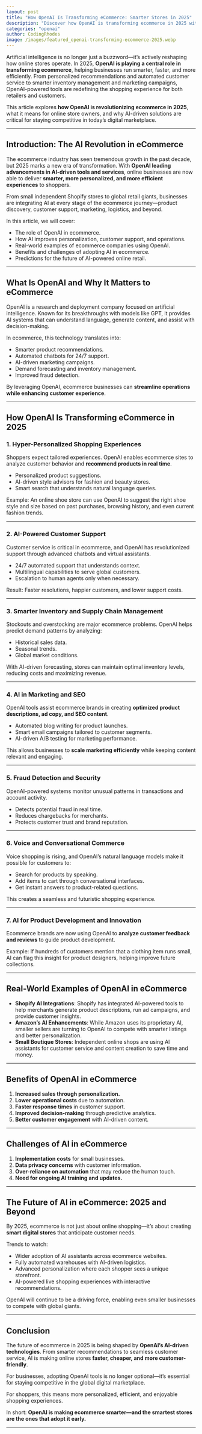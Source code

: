 ```yaml
---
layout: post
title: "How OpenAI Is Transforming eCommerce: Smarter Stores in 2025"
description: "Discover how OpenAI is transforming ecommerce in 2025 with smarter stores powered by AI tools, personalization, automation, and better customer experiences."
categories: "openai"
author: CodingRhodes
image: /images/featured_openai-transforming-ecommerce-2025.webp
---
```


Artificial intelligence is no longer just a buzzword—it’s actively reshaping how online stores operate. In 2025, **OpenAI is playing a central role in transforming ecommerce**, helping businesses run smarter, faster, and more efficiently. From personalized recommendations and automated customer service to smarter inventory management and marketing campaigns, OpenAI-powered tools are redefining the shopping experience for both retailers and customers.  

This article explores **how OpenAI is revolutionizing ecommerce in 2025**, what it means for online store owners, and why AI-driven solutions are critical for staying competitive in today’s digital marketplace.  

---

## Introduction: The AI Revolution in eCommerce  

The ecommerce industry has seen tremendous growth in the past decade, but 2025 marks a new era of transformation. With **OpenAI leading advancements in AI-driven tools and services**, online businesses are now able to deliver **smarter, more personalized, and more efficient experiences** to shoppers.  

From small independent Shopify stores to global retail giants, businesses are integrating AI at every stage of the ecommerce journey—product discovery, customer support, marketing, logistics, and beyond.  

In this article, we will cover:  
- The role of OpenAI in ecommerce.  
- How AI improves personalization, customer support, and operations.  
- Real-world examples of ecommerce companies using OpenAI.  
- Benefits and challenges of adopting AI in ecommerce.  
- Predictions for the future of AI-powered online retail.  

---

## What Is OpenAI and Why It Matters to eCommerce  

OpenAI is a research and deployment company focused on artificial intelligence. Known for its breakthroughs with models like GPT, it provides AI systems that can understand language, generate content, and assist with decision-making.  

In ecommerce, this technology translates into:  
- Smarter product recommendations.  
- Automated chatbots for 24/7 support.  
- AI-driven marketing campaigns.  
- Demand forecasting and inventory management.  
- Improved fraud detection.  

By leveraging OpenAI, ecommerce businesses can **streamline operations while enhancing customer experience**.  

---

## How OpenAI Is Transforming eCommerce in 2025  

### 1. Hyper-Personalized Shopping Experiences  

Shoppers expect tailored experiences. OpenAI enables ecommerce sites to analyze customer behavior and **recommend products in real time**.  

- Personalized product suggestions.  
- AI-driven style advisors for fashion and beauty stores.  
- Smart search that understands natural language queries.  

Example: An online shoe store can use OpenAI to suggest the right shoe style and size based on past purchases, browsing history, and even current fashion trends.  

---

### 2. AI-Powered Customer Support  

Customer service is critical in ecommerce, and OpenAI has revolutionized support through advanced chatbots and virtual assistants.  

- 24/7 automated support that understands context.  
- Multilingual capabilities to serve global customers.  
- Escalation to human agents only when necessary.  

Result: Faster resolutions, happier customers, and lower support costs.  

---

### 3. Smarter Inventory and Supply Chain Management  

Stockouts and overstocking are major ecommerce problems. OpenAI helps predict demand patterns by analyzing:  
- Historical sales data.  
- Seasonal trends.  
- Global market conditions.  

With AI-driven forecasting, stores can maintain optimal inventory levels, reducing costs and maximizing revenue.  

---

### 4. AI in Marketing and SEO  

OpenAI tools assist ecommerce brands in creating **optimized product descriptions, ad copy, and SEO content**.  

- Automated blog writing for product launches.  
- Smart email campaigns tailored to customer segments.  
- AI-driven A/B testing for marketing performance.  

This allows businesses to **scale marketing efficiently** while keeping content relevant and engaging.  

---

### 5. Fraud Detection and Security  

OpenAI-powered systems monitor unusual patterns in transactions and account activity.  

- Detects potential fraud in real time.  
- Reduces chargebacks for merchants.  
- Protects customer trust and brand reputation.  

---

### 6. Voice and Conversational Commerce  

Voice shopping is rising, and OpenAI’s natural language models make it possible for customers to:  
- Search for products by speaking.  
- Add items to cart through conversational interfaces.  
- Get instant answers to product-related questions.  

This creates a seamless and futuristic shopping experience.  

---

### 7. AI for Product Development and Innovation  

Ecommerce brands are now using OpenAI to **analyze customer feedback and reviews** to guide product development.  

Example: If hundreds of customers mention that a clothing item runs small, AI can flag this insight for product designers, helping improve future collections.  

---

## Real-World Examples of OpenAI in eCommerce  

- **Shopify AI Integrations**: Shopify has integrated AI-powered tools to help merchants generate product descriptions, run ad campaigns, and provide customer insights.  
- **Amazon’s AI Enhancements**: While Amazon uses its proprietary AI, smaller sellers are turning to OpenAI to compete with smarter listings and better personalization.  
- **Small Boutique Stores**: Independent online shops are using AI assistants for customer service and content creation to save time and money.  

---

## Benefits of OpenAI in eCommerce  

1. **Increased sales through personalization.**  
2. **Lower operational costs** due to automation.  
3. **Faster response times** in customer support.  
4. **Improved decision-making** through predictive analytics.  
5. **Better customer engagement** with AI-driven content.  

---

## Challenges of AI in eCommerce  

1. **Implementation costs** for small businesses.  
2. **Data privacy concerns** with customer information.  
3. **Over-reliance on automation** that may reduce the human touch.  
4. **Need for ongoing AI training and updates.**  

---

## The Future of AI in eCommerce: 2025 and Beyond  

By 2025, ecommerce is not just about online shopping—it’s about creating **smart digital stores** that anticipate customer needs.  

Trends to watch:  
- Wider adoption of AI assistants across ecommerce websites.  
- Fully automated warehouses with AI-driven logistics.  
- Advanced personalization where each shopper sees a unique storefront.  
- AI-powered live shopping experiences with interactive recommendations.  

OpenAI will continue to be a driving force, enabling even smaller businesses to compete with global giants.  

---

## Conclusion  

The future of ecommerce in 2025 is being shaped by **OpenAI’s AI-driven technologies**. From smarter recommendations to seamless customer service, AI is making online stores **faster, cheaper, and more customer-friendly**.  

For businesses, adopting OpenAI tools is no longer optional—it’s essential for staying competitive in the global digital marketplace.  

For shoppers, this means more personalized, efficient, and enjoyable shopping experiences.  

In short: **OpenAI is making ecommerce smarter—and the smartest stores are the ones that adopt it early.**  

---
